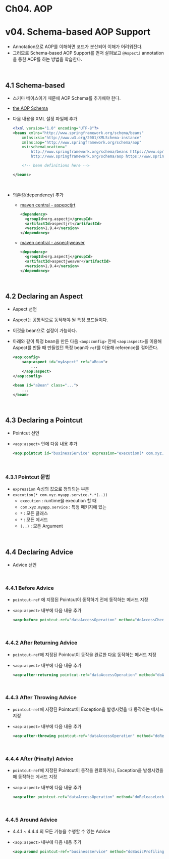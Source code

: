 # Ch04. AOP

# v04. Schema-based AOP Support

- Annotation으로 AOP를 이해하면 코드가 분산되어 이해가 어려워진다.
- 그러므로 Schema-based AOP Support를 먼저 살펴보고 `@AspectJ` annotation을 통한 AOP를 하는 방법을 학습한다.

<br>

## 4.1 Schema-based

- 스키마 베이스이기 때문에 AOP Schema를 추가해야 한다.
- [the AOP Schema](https://docs.spring.io/spring/docs/5.2.3.RELEASE/spring-framework-reference/core.html#xsd-schemas-aop)

- 다음 내용을 XML 설정 파일에 추가

  ```xml
  <?xml version="1.0" encoding="UTF-8"?>
  <beans xmlns="http://www.springframework.org/schema/beans"
      xmlns:xsi="http://www.w3.org/2001/XMLSchema-instance"
      xmlns:aop="http://www.springframework.org/schema/aop"
      xsi:schemaLocation="
          http://www.springframework.org/schema/beans https://www.springframework.org/schema/beans/spring-beans.xsd
          http://www.springframework.org/schema/aop https://www.springframework.org/schema/aop/spring-aop.xsd">
  
      <!-- bean definitions here -->
  
  </beans>
  ```

<br>

- 의존성(dependency) 추가

  - [maven central - aspepctjrt](https://search.maven.org/artifact/org.aspectj/aspectjrt/1.9.4/jar)

    ```xml
    <dependency>
      <groupId>org.aspectj</groupId>
      <artifactId>aspectjrt</artifactId>
      <version>1.9.4</version>
    </dependency>
    ```

  - [maven central - aspectjweaver](https://search.maven.org/artifact/org.aspectj/aspectjweaver/1.9.4/jar)

    ```xml
    <dependency>
      <groupId>org.aspectj</groupId>
      <artifactId>aspectjweaver</artifactId>
      <version>1.9.4</version>
    </dependency>
    ```

<br>

## 4.2 Declaring an Aspect

- Aspect 선언

- Aspect는 공통적으로 동작해야 될 특정 코드들이다.

- 이것을 bean으로 설정이 가능하다.

- 아래와 같이 특정 bean을 만든 다음 `<aop:config>` 안에 `<aop:aspect>`를 이용해 Aspect를 만들 때 만들었던 특정 bean과 `ref`를 이용해 reference를 걸어준다.

  ```xml
  <aop:config>
      <aop:aspect id="myAspect" ref="aBean">
          ...
      </aop:aspect>
  </aop:config>
  
  <bean id="aBean" class="...">
      ...
  </bean>
  ```

<br>

## 4.3 Declaring a Pointcut

- Pointcut 선언

- `<aop:aspect>` 안에 다음 내용 추가

  ```xml
  <aop:pointcut id="businessService" expression="execution(* com.xyz.myapp.service.*.*(..))"/>
  ```

<br>

### 4.3.1 Pointcut 문법

- `expression` 속성의 값으로 정의되는 부분
- `execution(* com.xyz.myapp.service.*.*(..))`
  - `execution` : runtime을 execution 할 때
  - `com.xyz.myapp.service` : 특정 패키지에 있는 
  - `*` : 모든 클래스
  - `*` : 모든 메서드
  - `(..)` : 모든 Argument

<br>

## 4.4 Declaring Advice

- Advice 선언

<br>

### 4.4.1 Before Advice

- `pointcut-ref` 에 지정된 Pointcut이 동작하기 전에 동작하는 메서드 지정

- `<aop:aspect>` 내부에 다음 내용 추가

  ```xml
  <aop:before pointcut-ref="dataAccessOperation" method="doAccessCheck"/>
  ```

<br>

### 4.4.2 After Returning Advice

- `pointcut-ref`에 지정된 Pointcut이 동작을 완료한 다음 동작하는 메서드 지정

- `<aop:aspect>` 내부에 다음 내용 추가

  ```xml
  <aop:after-returning pointcut-ref="dataAccessOperation" method="doAccessCheck"/>
  ```

<br>

### 4.4.3 After Throwing Advice

- `pointcut-ref`에 지정된 Pointcut이 Exception을 발생시켰을 때 동작하는 메서드 지정

- `<aop:aspect>` 내부에 다음 내용 추가

  ```xml
  <aop:after-throwing pointcut-ref="dataAccessOperation" method="doRecoveryActions"/>
  ```

<br>

### 4.4.4 After (Finally) Advice

- `pointcut-ref`에 지정된 Pointcut이 동작을 완료하거나, Exception을 발생시켰을 때 동작하는 메서드 지정

- `<aop:aspect>` 내부에 다음 내용 추가

  ```xml
  <aop:after pointcut-ref="dataAccessOperation" method="doReleaseLock"/>
  ```

<br>

### 4.4.5 Around Advice

- 4.4.1 ~ 4.4.4 의 모든 기능을 수행할 수 있는 Advice

- `<aop:aspect>` 내부에 다음 내용 추가

  ```xml
  <aop:around pointcut-ref="businessService" method="doBasicProfiling"/>
  ```

  